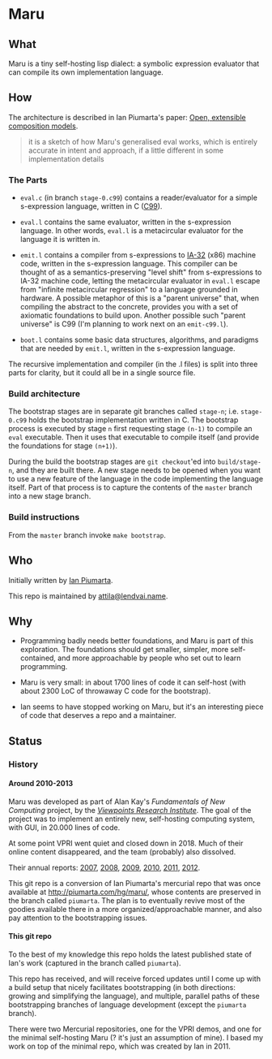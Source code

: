 # Maru

## What

Maru is a tiny self-hosting lisp dialect: a symbolic expression evaluator that can compile its own implementation language.

## How

The architecture is described in Ian Piumarta's paper:
[Open, extensible composition models](https://www.piumarta.com/freeco11/freeco11-piumarta-oecm.pdf).

> it is a sketch of how Maru's generalised eval works,
> which is entirely accurate in intent and approach,
> if a little different in some implementation details

### The Parts

* `eval.c` (in branch `stage-0.c99`) contains a reader/evaluator for a simple
s-expression language, written in C ([C99](https://en.wikipedia.org/wiki/C99)).

* `eval.l` contains the same evaluator, written in the s-expression language.
In other words, `eval.l` is a metacircular evaluator for the language it is written in.

* `emit.l` contains a compiler from s-expressions to [IA-32](https://en.wikipedia.org/wiki/IA-32) (x86)
machine code, written in the s-expression language. This compiler can be thought of as a
semantics-preserving "level shift" from s-expressions to IA-32 machine code, letting the metacircular
evaluator in `eval.l` escape from "infinite metacircular regression" to a language grounded in hardware.
A possible metaphor of this is a "parent universe" that, when compiling the abstract to the concrete,
provides you with a set of axiomatic foundations to build upon. Another possible such "parent universe" is
C99 (I'm planning to work next on an `emit-c99.l`).

* `boot.l` contains some basic data structures, algorithms, and paradigms that are needed by `emit.l`,
written in the s-expression language.

The recursive implementation and compiler (in the .l files) is split into three parts for clarity,
but it could all be in a single source file.

### Build architecture

The bootstrap stages are in separate git branches called `stage-n`;
i.e. `stage-0.c99` holds the bootstrap implementation written in C.
The bootstrap process is executed by stage `n` first requesting stage `(n-1)`
to compile an `eval` executable. Then it uses that executable
to compile itself (and provide the foundations for stage `(n+1)`).

During the build the bootstrap stages are `git checkout`'ed into `build/stage-n`,
and they are built there. A new stage needs to be opened when you want to use a new feature
of the language in the code implementing the language itself. Part of that process is
to capture the contents of the `master` branch into a new stage branch.

### Build instructions

From the `master` branch invoke `make bootstrap`.

## Who

Initially written by [Ian Piumarta](https://www.piumarta.com/software/maru/).

This repo is maintained by [attila@lendvai.name](mailto:attila@lendvai.name).

## Why

* Programming badly needs better foundations, and Maru is part of this exploration.
The foundations should get smaller, simpler, more self-contained, and more approachable
by people who set out to learn programming.

* Maru is very small: in about 1700 lines of code it can self-host
(with about 2300 LoC of throwaway C code for the bootstrap).

* Ian seems to have stopped working on Maru, but it's an interesting piece of code that deserves
a repo and a maintainer.

## Status


### History

#### Around 2010-2013
Maru was developed as part of Alan Kay's *Fundamentals of New Computing* project,
by the *[Viewpoints Research Institute](https://web.archive.org/web/20111002111856/http://www.viewpointsresearch.org/fonc_wiki/index.php/Idst)*.
The goal of the project was to implement an entirely new, self-hosting computing system, with GUI, in 20.000 lines of code.

At some point VPRI went quiet and closed down in 2018. Much of their online content disappeared, and the team (probably) also dissolved.

Their annual reports:
[2007](http://www.vpri.org/pdf/tr2007008_steps.pdf),
[2008](http://www.vpri.org/pdf/tr2008004_steps08.pdf),
[2009](http://www.vpri.org/pdf/tr2009016_steps09.pdf),
[2010](http://www.vpri.org/pdf/tr2010004_steps10.pdf),
[2011](http://www.vpri.org/pdf/tr2011004_steps11.pdf),
[2012](http://www.vpri.org/pdf/tr2012001_steps.pdf).

This git repo is a conversion of Ian Piumarta's mercurial repo that was once
available at http://piumarta.com/hg/maru/, whose contents are preserved in the
branch called `piumarta`. The plan is to eventually revive most of the goodies
available there in a more organized/approachable manner, and also pay attention
to the bootstrapping issues.

#### This git repo

To the best of my knowledge this repo holds the latest published state of
Ian's work (captured in the branch called `piumarta`).

This repo has received, and will receive forced updates until I come up with
a build setup that nicely facilitates bootstrapping (in both directions:
growing and simplifying the language), and multiple, parallel paths of these
bootstrapping branches of language development (except the `piumarta` branch).

There were two Mercurial repositories, one for the VPRI demos, and one for the
minimal self-hosting Maru (? it's just an assumption of mine). I based my work
on top of the minimal repo, which was created by Ian in 2011.
